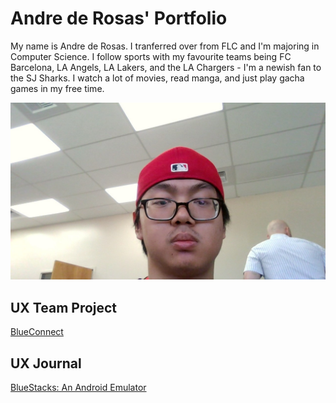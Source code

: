 # Andre de Rosas' Portfolio

My name is Andre de Rosas. I tranferred over from FLC and I'm majoring in Computer Science. I follow sports with my favourite teams being FC Barcelona, LA Angels, LA Lakers, and the LA Chargers - I'm a newish fan to the SJ Sharks. I watch a lot of movies, read manga, and just play gacha games in my free time.

![This is a photo of Andre](/assets/Andre.jpg.jpg)
 
## UX Team Project

[BlueConnect](https://github.com/ChicoState/UX-BlueConnect/blob/6f3c18dd80b105bf554a231ca26c8ad7d5a633b3/README.md)

## UX Journal

[BlueStacks: An Android Emulator](j01/README.md)
